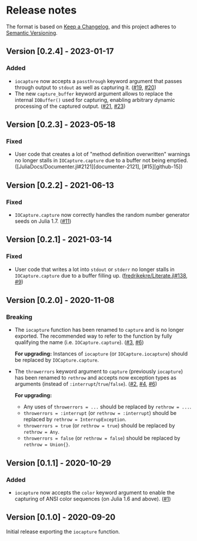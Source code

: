 # Release notes

The format is based on [Keep a Changelog](https://keepachangelog.com/en/1.0.0/),
and this project adheres to [Semantic Versioning](https://semver.org/spec/v2.0.0.html).

## Version [0.2.4] - 2023-01-17

### Added

* `iocapture` now accepts a `passthrough` keyword argument that passes through output to `stdout` as well as capturing it. ([#19], [#20])
* The new `capture_buffer` keyword argument allows to replace the internal `IOBuffer()` used for capturing, enabling arbitrary dynamic processing of the captured output. ([#21], [#23])

## Version [0.2.3] - 2023-05-18

### Fixed

* User code that creates a lot of "method definition overwritten" warnings no longer stalls in `IOCapture.capture` due to a buffer not being emptied. ([JuliaDocs/Documenter.jl#2121][documenter-2121], [#15][github-15])

## Version [0.2.2] - 2021-06-13

### Fixed

* `IOCapture.capture` now correctly handles the random number generator seeds on Julia 1.7. ([#11])

## Version [0.2.1] - 2021-03-14

### Fixed

* User code that writes a lot into `stdout` or `stderr` no longer stalls in `IOCapture.capture` due to a buffer filling up. ([fredrikekre/Literate.jl#138], [#9])

## Version [0.2.0] - 2020-11-08

### Breaking

* The `iocapture` function has been renamed to `capture` and is no longer exported. The recommended way to refer to the function by fully qualifying the name (i.e. `IOCapture.capture`). ([#3], [#6])

  **For upgrading:** Instances of `iocapture` (or `IOCapture.iocapture`) should be replaced by `IOCapture.capture`.

* The `throwerrors` keyword argument to `capture` (previously `iocapture`) has been renamed to `rethrow` and accepts now exception types as arguments (instead of `:interrupt`/`true`/`false`). ([#2], [#4], [#6])

  **For upgrading:**

  * Any uses of `throwerrors = ...` should be replaced by `rethrow = ...`.
  * `throwerrors = :interrupt` (or `rethrow = :interrupt`) should be replaced by `rethrow = InterrupException`.
  * `throwerrors = true` (or `rethrow = true`) should be replaced by `rethrow = Any`.
  * `throwerrors = false` (or `rethrow = false`) should be replaced by `rethrow = Union{}`.

## Version [0.1.1] - 2020-10-29

### Added

* `iocapture` now accepts the `color` keyword argument to enable the capturing of ANSI color sequences (on Julia 1.6 and above). ([#1])

## Version [0.1.0] - 2020-09-20

Initial release exporting the `iocapture` function.


<!-- Links generated by Changelog.jl -->

[#1]: https://github.com/JuliaDocs/IOCapture.jl/issues/1
[#2]: https://github.com/JuliaDocs/IOCapture.jl/issues/2
[#3]: https://github.com/JuliaDocs/IOCapture.jl/issues/3
[#4]: https://github.com/JuliaDocs/IOCapture.jl/issues/4
[#6]: https://github.com/JuliaDocs/IOCapture.jl/issues/6
[#9]: https://github.com/JuliaDocs/IOCapture.jl/issues/9
[#11]: https://github.com/JuliaDocs/IOCapture.jl/issues/11
[#19]: https://github.com/JuliaDocs/IOCapture.jl/issues/19
[#20]: https://github.com/JuliaDocs/IOCapture.jl/issues/20
[#21]: https://github.com/JuliaDocs/IOCapture.jl/issues/21
[#23]: https://github.com/JuliaDocs/IOCapture.jl/issues/23
[fredrikekre/Literate.jl#138]: https://github.com/fredrikekre/Literate.jl/issues/138
